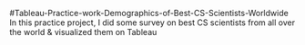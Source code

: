 #Tableau-Practice-work-Demographics-of-Best-CS-Scientists-Worldwide
In this practice project, I did some survey on best CS scientists from all over the world &amp; visualized them on Tableau 
